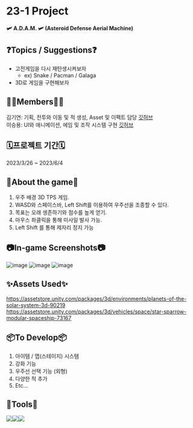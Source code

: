 # 23-1 Project
<b>🛩️ A.D.A.M. 🛩️ (Asteroid Defense Aerial Machine)</b>

## ❓Topics / Suggestions❓
- 고전게임을 다시 재탄생시켜보자
  - ex) Snake / Pacman / Galaga
- 3D로 게임을 구현해보자

## 🧑‍💻Members🧑‍💻
김기연: 기획, 전투와 이동 및 적 생성, Asset 및 이펙트 담당 <a href ="https://github.com/kiyounkim"> 깃허브 </a><br>
이승용: UI와 애니메이션, 에임 및 조작 시스템 구현 <a href ="https://github.com/dtd1232"> 깃허브 </a>

## 🗓️프로젝트 기간🗓️
2023/3/26 ~ 2023/6/4

## 🔎About the game🔎
1. 우주 배경 3D TPS 게임. 
2. WASD와 스페이스바, Left Shift를 이용하여 우주선을 조종할 수 있다.
3. 목표는 오래 생존하기와 점수를 높게 얻기.
4. 마우스 좌클릭을 통해 미사일 발사 가능.
5. Left Shift 를 통해 제자리 정지 가능

## 📷In-game Screenshots📷
![image](https://github.com/kiyounkim/23-1Project/assets/112357059/19cc2927-fc92-49b7-8a53-947bdc2bf982)
![image](https://github.com/kiyounkim/23-1Project/assets/112357059/c66864ce-fd95-4285-9b9f-9900b1af0323)
![image](https://github.com/kiyounkim/23-1Project/assets/112357059/da854750-56c7-487d-8f9d-3effb4067bc8)

## ✨Assets Used✨
https://assetstore.unity.com/packages/3d/environments/planets-of-the-solar-system-3d-90219
https://assetstore.unity.com/packages/3d/vehicles/space/star-sparrow-modular-spaceship-73167

## 📦To Develop📦
1. 아이템 / 맵(스테이지) 시스템
2. 강화 기능
3. 우주선 선택 기능 (외형)
4. 다양한 적 추가
5. Etc...

## 🔧Tools🔧
<img src="https://img.shields.io/badge/Unity-000000?style=for-the-badge&logo=unity&logoColor=white"><img src="https://img.shields.io/badge/vscode-007ACC?style=for-the-badge&logo=visualstudiocode&logoColor=white"><img src="https://img.shields.io/badge/Github-181717?style=for-the-badge&logo=github&logoColor=white">
